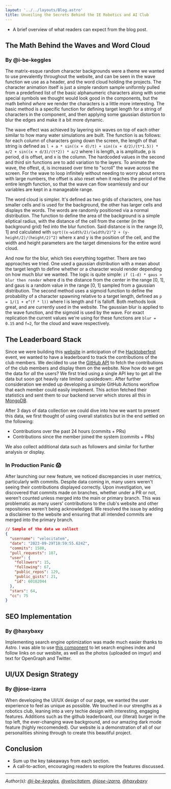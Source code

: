 ```yaml
---
layout: '../../layouts/Blog.astro'
title: Unveiling the Secrets Behind the IE Robotics and AI Club
---
```


- A brief overview of what readers can expect from the blog post.

## The Math Behind the Waves and Word Cloud
### By @i-be-keggles
The matrix-esque random character backgrounds were a theme we wanted to use prevalently throughout the website, and can be seen in the wave function we use as a header, and the word cloud holding the projects. The character animation itself is just a simple random sample uniformly pulled from a predefined list of the basic alphanumeric characters along with some special symbols we thought would look good in the components, but the math behind *where* we render the characters is a little more interesting. The basic method is a specific function for defining target length for a string of characters in the component, and then applying some gaussian distortion to blur the edges and make it a bit more dynamic.

The wave effect was achieved by layering sin waves on top of each other similar to how many water simulations are built. The function is as follows: for each column of characters going down the screen, the length of that string is defined as
`l + a * sin((x + d)/t) + sin((x + d/2)/(t*1.5)) * a/2 + sin((x + d/3)/(t*2)) * a/2`
where l is length, a is amplitude, p is period, d is offset, and x is the column.
The hardcoded values in the second and third sin functions are to add variation to the layers.
To animate the wave, the offest, d, is increased over time to "scroll" the wave across the screen. For the wave to loop infinitely without needing to worry about errors with large numbers, the offset is also reset when it reaches the period of the entire length function, so that the wave can flow seamlessly and our variables are kept in a manageable range.

The word cloud is simpler. It's defined as two grids of characters, one has smaller cells and is used for the background, the other has larger cells and displays the words. The words are randomly positioned via a normal distribution. The function to define the area of the background is a simple eliptical radius, with the distance of the cell from the center (in the background grid) fed into the blur function. Said distance is in the range [0, 1] and calculated with
`sqrt((x-width/2)/(width/2)^2 + (y-height/2)/(height/2)^2)`
where x and y is the position of the cell, and the width and height parameters are the target dimensions for the entire word cloud.

And now for the blur, which ties everything together. There are two approaches we tried. One used a gaussian distribution with a mean about the target length to define whether or a character would render depending on how much blur we wanted. The logic is quite simple:
`if (1-d) * gaus > blur then render`
where d is the distance from the center in the range [0, 1], and gaus is a random value in the range [0, 1] sampled from a gaussian distribution.
The second method uses a sigmoid function to define the probability of a character spawning relative to a target length, defined as
`p = 1/(1 + e^(f * l))`
where l is length and f is falloff.
Both methods look great, and are currently used in the website. The gaussian blur is applied to the wave function, and the sigmoid is used by the wave.
For exact replication the current values we're using for these functions are `blur = 0.15` and `f=2`, for the cloud and wave respectively.

## The Leaderboard Stack

Since we were building this [website](https://www.google.com/search?q=ieroboticsclub.com) in anticipation of the [Hacktoberfest](https://hactoberfest.com) event, we wanted to have a leaderboard to track the contributions of the club members. We decided to use the [GitHub API](https://docs.github.com/en/rest) to fetch the contributions of the club members and display them on the website. Now how do we get the data for _all_ the users? We first tried using a single API key to get all the data but soon got heavily rate limited :upsidedown:. After further consideration we ended up developing a simple GitHub Actions workflow that each member could easily implement. This action fetched their statistics and sent them to our backend server which stores all this in [MongoDB](https://www.mongodb.com/).

After 3 days of data collection we could dive into how we want to present this data, we first thought of using overall statistics but in the end settled on the following:
* Contributions over the past 24 hours (commits + PRs)
* Contributions since the member joined the system (commits + PRs)

We also collect additional data such as followers and similar for further analysis or display.

### In Production Panic 😱
After launching our new feature, we noticed discrepancies in user metrics, particularly with commits. Despite data coming in, many users weren't seeing their contributions displayed correctly. Upon investigation, we discovered that commits made on branches, whether under a PR or not, weren't counted unless merged into the main or primary branch. This was problematic as many users' contributions to the club's website and other repositories weren't being acknowledged. We resolved the issue by adding a disclaimer to the website and ensuring that all intended commits are merged into the primary branch.

```json
// Sample of the data we collect
{
  "username": "velocitatem",
  "date": "2023-09-29T10:59:55.624Z",
  "commits": 1580,
  "pull_requests": 187,
  "user": {
    "followers": 15,
    "following": 67,
    "public_repos": 129,
    "public_gists": 21,
    "id": 60182044
  },
  "stars": 64,
  "cc": 75
}
```

## SEO Implementation
### By @haxybaxy
Implementing search engine optimization was made much easier thanks to Astro. I was able to use [this component](https://github.com/jonasmerlin/astro-seo) to let search engines index and follow links on our wesbite, as well as the photos (uploaded on imgur) and text for OpenGraph and Twitter.

## UI/UX Design Strategy
### By @jose-izarra

When developing the UI/UX design of our page, we wanted the user experience to feel as unique as possible. We touched in our strengths as a robotics club, leaning into a very techie design with interesting, engaging features. Additions such as the github leaderboard, our (literal) burger in the top left, the ever-changing wave background, and our amazing dark mode feature (highly reccomended). Our website is a demonstration of all of our personalities shining through to create this beautiful project.

## Conclusion
- Sum up the key takeaways from each section.
- A call-to-action, encouraging readers to explore the features discussed.



---


_Author(s): [@i-be-keggles](https://github.com/i-be-keggles), [@velocitatem](https://github.com/velocitatem), [@jose-izarra](https://github.com/jose-izarra), [@haxybaxy](https://github.com/haxybaxy)_
